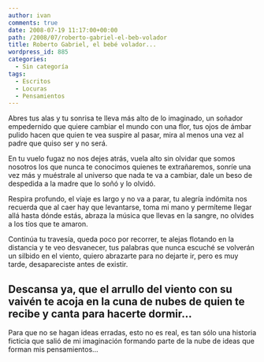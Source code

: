 ```yaml
---
author: ivan
comments: true
date: 2008-07-19 11:17:00+00:00
path: /2008/07/roberto-gabriel-el-beb-volador
title: Roberto Gabriel, el bebé volador...
wordpress_id: 885
categories:
  - Sin categoría
tags:
  - Escritos
  - Locuras
  - Pensamientos
---
```


Abres tus alas y tu sonrisa te lleva más alto de lo imaginado,
un soñador empedernido que quiere cambiar el mundo con una flor,
tus ojos de ámbar pulido hacen que quien te vea suspire al pasar,
mira al menos una vez al padre que quiso ser y no será.

En tu vuelo fugaz no nos dejes atrás, vuela alto sin olvidar
que somos nosotros los que nunca te conocimos quienes te extrañaremos,
sonríe una vez más y muéstrale al universo que nada te va a cambiar,
dale un beso de despedida a la madre que lo soñó y lo olvidó.

Respira profundo, el viaje es largo y no va a parar,
tu alegría indómita nos recuerda que al caer hay que levantarse,
toma mi mano y permíteme llegar allá hasta dónde estás,
abraza la música que llevas en la sangre, no olvides a los tíos que te amaron.

Continúa tu travesía, queda poco por recorrer,
te alejas flotando en la distancia y te veo desvanecer,
tus palabras que nunca escuché se volverán un silbido en el viento,
quiero abrazarte para no dejarte ir, pero es muy tarde, desapareciste antes de existir.

## Descansa ya, que el arrullo del viento con su vaivén te acoja en la cuna de nubes de quien te recibe y canta para hacerte dormir...

Para que no se hagan ideas erradas, esto no es real, es tan sólo una historia ficticia que salió de mi imaginación formando parte de la nube de ideas que forman mis pensamientos...
